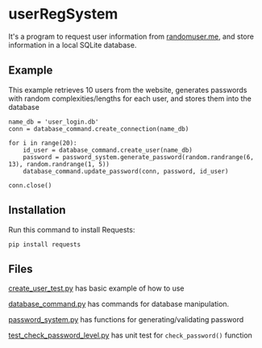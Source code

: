 # userRegSystem

It's a program to request user information from [randomuser.me](https://randomuser.me/api/), and store information in a local SQLite database.

## Example

This example retrieves 10 users from the website, generates passwords with random complexities/lengths for each user, and stores them into the database

    name_db = 'user_login.db'
    conn = database_command.create_connection(name_db)
    
    for i in range(20):
        id_user = database_command.create_user(name_db)
        password = password_system.generate_password(random.randrange(6, 13), random.randrange(1, 5))
        database_command.update_password(conn, password, id_user)
    
    conn.close()

## Installation
Run this command to install Requests:

    pip install requests


## Files

[create_user_test.py](create_user_test.py) has basic example of how to use 
    
[database_command.py](database_command.py) has commands for database manipulation.

[password_system.py](password_system.py) has functions for generating/validating password

[test_check_password_level.py](test_check_password_level.py) has unit test for `check_password()` function